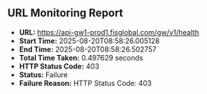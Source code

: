 ## URL Monitoring Report

- **URL:** https://api-gw1-prod1.fisglobal.com/gw/v1/health
- **Start Time:** 2025-08-20T08:58:26.005128
- **End Time:** 2025-08-20T08:58:26.502757
- **Total Time Taken:** 0.497629 seconds
- **HTTP Status Code:** 403
- **Status:** Failure
- **Failure Reason:** HTTP Status Code: 403
